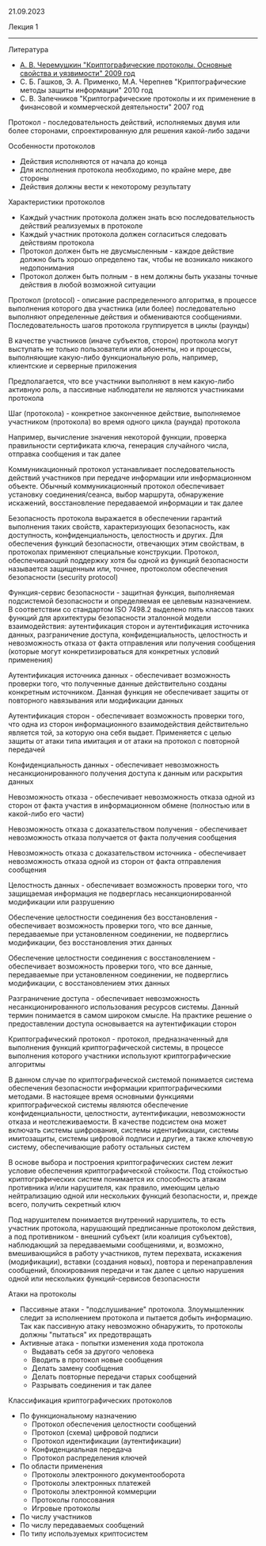 21.09.2023

Лекция 1

---

Литература

- [А. В. Черемушкин "Криптографические протоколы. Основные свойства и уязвимости" 2009 год](./Литература/А.%20В.%20Черемушкин%20"Криптографические%20протоколы.%20Основные%20свойства%20и%20уязвимости"%202009%20год.pdf)
- С. Б. Гашков, Э. А. Применко, М.А. Черепнев "Криптографические методы защиты информации" 2010 год
- С. В. Запечников "Криптографические протоколы и их применение в финансовой и коммерческой деятельности" 2007 год

Протокол - последовательность действий, исполняемых двумя или более сторонами, спроектированную для решения какой-либо задачи

Особенности протоколов

- Действия исполняются от начала до конца
- Для исполнения протокола необходимо, по крайне мере, две стороны
- Действия должны вести к некоторому результату

Характеристики протоколов

- Каждый участник протокола должен знать всю последовательность действий реализуемых в протоколе
- Каждый участник протокола должен согласиться следовать действиям протокола
- Протокол должен быть не двусмысленным - каждое действие должно быть хорошо определено так, чтобы не возникало никакого недопонимания
- Протокол должен быть полным - в нем должны быть указаны точные действия в любой возможной ситуации

Протокол (protocol) - описание распределенного алгоритма, в процессе выполнения которого два участника (или более) последовательно выполняют определенные действия и обмениваются сообщениями. Последовательность шагов протокола группируется в циклы (раунды)

В качестве участников (иначе субъектов, сторон) протокола могут выступать не только пользователи или абоненты, но и процессы, выполняющие какую-либо функциональную роль, например, клиентские и серверные приложения

Предполагается, что все участники выполняют в нем какую-либо активную роль, а пассивные наблюдатели не являются участниками протокола

Шаг (протокола) - конкретное законченное действие, выполняемое участником (протокола) во время одного цикла (раунда) протокола

Например, вычисление значения некоторой функции, проверка правильности сертификата ключа, генерация случайного числа, отправка сообщения и так далее

Коммуникационный протокол устанавливает последовательность действий участников при передаче информации или информационном объекте. Обычный коммуникационный протокол обеспечивает установку соединения/сеанса, выбор маршрута, обнаружение искажений, восстановление передаваемой информации и так далее

Безопасность протокола выражается в обеспечении гарантий выполнения таких свойств, характеризующих безопасность, как доступность, конфиденциальность, целостность и других. Для обеспечения функций безопасности, отвечающих этим свойствам, в протоколах применяют специальные конструкции. Протокол, обеспечивающий поддержку хотя бы одной из функций безопасности называется защищенным или, точнее, протоколом обеспечения безопасности (security protocol)

Функция-сервис безопасности - защитная функция, выполняемая подсистемой безопасности и определяемая ее целевым назначением. В соответствии со стандартом ISO 7498.2 выделено пять классов таких функций для архитектуры безопасности эталонной модели взаимодействия: аутентификация сторон и аутентификация источника данных, разграничение доступа, конфиденциальность, целостность и невозможность отказа от факта отправления или получения сообщения (которые могут конкретизироваться для конкретных условий применения)

Аутентификация источника данных - обеспечивает возможность проверки того, что полученные данные действительно созданы конкретным источником. Данная функция не обеспечивает защиты от повторного навязывания или модификации данных

Аутентификация сторон - обеспечивает возможность проверки того, что одна из сторон информационного взаимодействия действительно является той, за которую она себя выдает. Применяется с целью защиты от атаки типа имитация и от атаки на протокол с повторной передачей

Конфиденциальность данных - обеспечивает невозможность несанкционированного получения доступа к данным или раскрытия данных

Невозможность отказа - обеспечивает невозможность отказа одной из сторон от факта участия в информационном обмене (полностью или в какой-либо его части)

Невозможность отказа с доказательством получения - обеспечивает невозможность отказа получается от факта получения сообщения

Невозможность отказа с доказательством источника - обеспечивает невозможность отказа одной из сторон от факта отправления сообщения

Целостность данных - обеспечивает возможность проверки того, что защищаемая информация не подверглась несанкционированной модификации или разрушению

Обеспечение целостности соединения без восстановления - обеспечивает возможность проверки того, что все данные, передаваемые при установленном соединении, не подверглись модификации, без восстановления этих данных

Обеспечение целостности соединения с восстановлением - обеспечивает возможность проверки того, что все данные, передаваемые при установленном соединении, не подверглись модификации, с восстановлением этих данных

Разграничение доступа - обеспечивает невозможность несанкционированного использования ресурсов системы. Данный термин понимается в самом широком смысле. На практике решение о предоставлении доступа основывается на аутентификации сторон

Криптографический протокол - протокол, предназначенный для выполнения функций криптографической системы, в процессе выполнения которого участники используют криптографические алгоритмы

В данном случае по криптографической системой понимается система обеспечения безопасности информации криптографическими методами. В настоящее время основными функциями криптографической системы являются обеспечение конфиденциальности, целостности, аутентификации, невозможности отказа и неотслеживаемости. В качестве подсистем она может включать системы шифрования, системы идентификации, системы имитозащиты, системы цифровой подписи и другие, а также ключевую систему, обеспечивающие работу остальных систем

В основе выбора и построения криптографических систем лежит условие обеспечения криптографической стойкости. Под стойкостью криптографических систем понимается их способность атакам противника и/или нарушителя, как правило, имеющим целью нейтрализацию одной или нескольких функций безопасности, и, прежде всего, получить секретный ключ

Под нарушителем понимается внутренний нарушитель, то есть участник протокола, нарушающий предписанные протоколом действия, а под противником - внешний субъект (или коалиция субъектов), наблюдающий за передаваемыми сообщениями, и, возможно, вмешивающийся в работу участников, путем перехвата, искажения (модификации), вставки (создания новых), повтора и перенаправления сообщений, блокирования передачи и так далее с целью нарушения одной или нескольких функций-сервисов безопасности

Атаки на протоколы

- Пассивные атаки - "подслушивание" протокола. Злоумышленник следит за исполнением протокола и пытается добыть информацию. Так как пассивную атаку невозможно обнаружить, то протоколы должны "пытаться" их предотвращать
- Активные атака - попытки изменения хода протокола
	- Выдавать себя за другого человека
	- Вводить в протокол новые сообщения
	- Делать замену сообщения
	- Делать повторные передачи старых сообщений
	- Разрывать соединения и так далее

Классификация криптографических протоколов

- По функциональному назначению
	- Протокол обеспечения целостности сообщений
	- Протокол (схема) цифровой подписи
	- Протокол идентификации (аутентификации)
	- Конфиденциальная передача
	- Протокол распределения ключей
- По области применения
	- Протоколы электронного документооборота
	- Протоколы электронных платежей
	- Протоколы электронной коммерции
	- Протоколы голосования
	- Игровые протоколы
- По числу участников
- По числу передаваемых сообщений
- По типу используемых криптосистем


